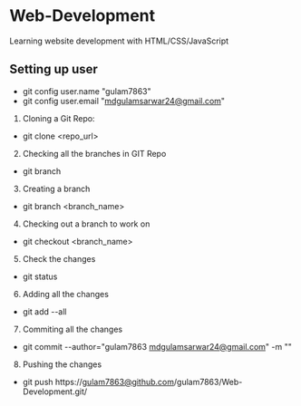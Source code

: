 # Web-Development
Learning website development with HTML/CSS/JavaScript

## Setting up user
- git config user.name "gulam7863"
- git config user.email "mdgulamsarwar24@gmail.com"

1. Cloning a Git Repo:
- git clone <repo_url>

2. Checking all the branches in GIT Repo
- git branch

3. Creating a branch
- git branch <branch_name>

4. Checking out a branch to work on
- git checkout <branch_name>

5. Check the changes
- git status

6. Adding all the changes
- git add --all

7. Commiting all the changes
- git commit --author="gulam7863 <mdgulamsarwar24@gmail.com>" -m "<message>"

8. Pushing the changes
- git push https://gulam7863@github.com/gulam7863/Web-Development.git/